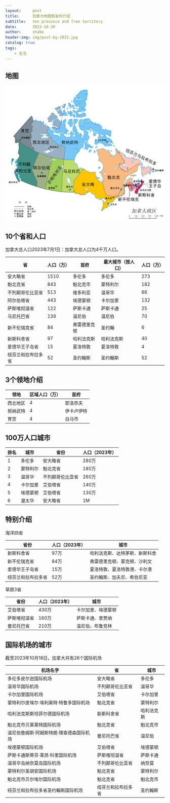 ```yaml
---
layout:     post
title:      加拿大地图和省份介绍
subtitle:   ten province and free territory
date:       2023-10-20
author:     shake
header-img: img/post-bg-2015.jpg
catalog: true
tags:
    - 生活
---
```


## 地图

![加拿大地图](/img/ca-university/ca-map.png "中文")

## 10个省和人口

加拿大总人口2023年7月1日：加拿大总人口为4千万人口。


| 省 | 人口（万） | 首府 | 最大城市（按人口） | 人口（万） |
|---|---|---|---|---|
| 安大略省 | 1510| 多伦多 | 多伦多 | 273 |
| 魁北克省 | 843 | 魁北克市 | 蒙特利尔 | 182 |
| 不列颠哥伦比亚省 | 513 | 维多利亚 | 温哥华 | 66 |
| 阿尔伯塔省 | 443 | 埃德蒙顿 | 卡尔加里 | 132 |
| 萨斯喀彻温省 | 122 | 萨斯卡通 | 萨斯卡通 | 25 |
| 马尼托巴省 | 139 | 温尼伯 | 温尼伯 | 70 |
| 新不伦瑞克省 | 84 | 弗雷德里克顿 | 圣约翰 | 6 |
| 新斯科舍省 | 97 | 哈利法克斯 | 哈利法克斯 | 40 |
| 爱德华王子岛省 | 15 | 夏洛特敦 | 夏洛特敦 | 4 |
| 纽芬兰和拉布拉多省 | 52 | 圣约翰斯 | 圣约翰斯 | 52 |

## 3个领地介绍

| 领地 | 区域人口（万） | 首府 |
|---|---|---|
| 西北地区 | 4 | 耶洛奈夫 |
| 努纳武特 | 4 | 伊卡卢伊特 |
| 育空 | 4 | 白马市 |

## 100万人口城市

| 排名 | 城市 | 省份 | 人口（2023年） |
|---|---|---|---|
| 1 | 多伦多 | 安大略省 | 280万 |
| 2 | 蒙特利尔 | 魁北克省 | 180万 |
| 3 | 温哥华 | 不列颠哥伦比亚省 | 260万 |
| 4 | 卡尔加里 | 艾伯塔省 | 140万 |
| 5 | 埃德蒙顿 | 艾伯塔省 | 130万 |
| 6 | 渥太华 | 安大略省 | 1M |


## 特别介绍

海洋四省

| 省份 | 人口（2023年） | 城市 |
|---|---|---|
| 新斯科舍省 | 97万 | 哈利法克斯、达特茅斯、新斯科舍 |
| 新不伦瑞克省 | 84万 | 弗雷德里克顿、蒙克顿、沙利文 |
| 爱德华王子岛省 | 15万 | 夏洛特敦、夏洛特敦港、卡尔港 |
| 纽芬兰和拉布拉多省 | 52万 | 圣约翰斯、加夫尼、希伯尼亚 |

草原3省

| 省份 | 人口（2023年） | 城市 |
|---|---|---|
| 艾伯塔省 | 430万 | 卡尔加里、埃德蒙顿 |
| 萨斯喀彻温省 | 160万 | 萨斯卡通、里贾纳 |
| 曼尼托巴省 | 210万 | 温尼伯、布鲁克林 |


## 国际机场的城市

截至2023年10月18日，加拿大共有26个国际机场

| 机场名字 | 省 | 城市 |
|---|---|---|
| 多伦多皮尔逊国际机场 | 安大略省 | 多伦多 |
| 温哥华国际机场 | 不列颠哥伦比亚省 | 温哥华 |
| 卡尔加里国际机场 | 艾伯塔省 | 卡尔加里 |
| 蒙特利尔皮埃尔·埃利奥特·特鲁多国际机场 | 魁北克省 | 蒙特利尔 |
| 哈利法克斯斯坦菲尔德国际机场 | 新斯科舍省 | 哈利法克斯 |
| 魁北克市贝莱莱特国际机场 | 魁北克省 | 魁北克市 |
| 温尼伯詹姆斯·阿姆斯特朗·理查德森国际机场 | 曼尼托巴省 | 温尼伯 |
| 埃德蒙顿国际机场 | 艾伯塔省 | 埃德蒙顿 |
| 萨斯卡通斯蒂芬·莱昂·科里国际机场 | 萨斯喀彻温省 | 萨斯卡通 |
| 温哥华岛纳奈莫岛国际机场 | 不列颠哥伦比亚省 | 纳奈莫 |
| 蒙特利尔圣胡安国际机场 | 魁北克省 | 蒙特利尔 |
| 魁北克市贝尔埃尔国际机场 | 魁北克省 | 魁北克市 |
| 纽芬兰和拉布拉多省圣约翰斯国际机场 | 纽芬兰和拉布拉多省 | 圣约翰斯 |